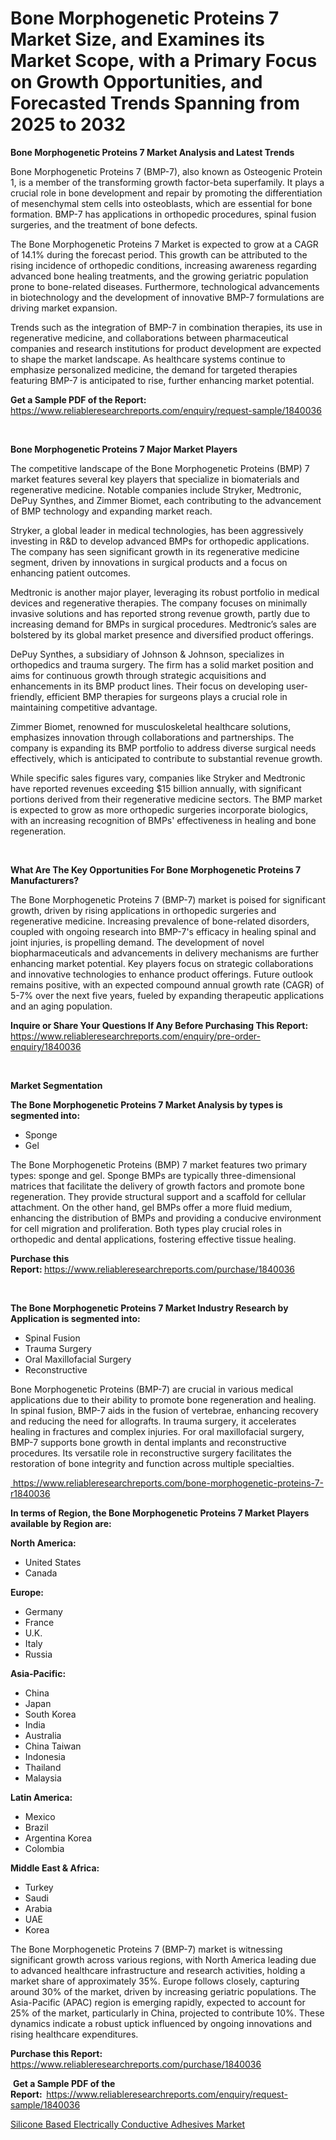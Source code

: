 <p><h1>Bone Morphogenetic Proteins 7 Market Size, and Examines its Market Scope, with a Primary Focus on Growth Opportunities, and Forecasted Trends Spanning from 2025 to 2032</h1></p><p><strong>Bone Morphogenetic Proteins 7 Market Analysis and Latest Trends</strong></p>
<p><p>Bone Morphogenetic Proteins 7 (BMP-7), also known as Osteogenic Protein 1, is a member of the transforming growth factor-beta superfamily. It plays a crucial role in bone development and repair by promoting the differentiation of mesenchymal stem cells into osteoblasts, which are essential for bone formation. BMP-7 has applications in orthopedic procedures, spinal fusion surgeries, and the treatment of bone defects.</p><p>The Bone Morphogenetic Proteins 7 Market is expected to grow at a CAGR of 14.1% during the forecast period. This growth can be attributed to the rising incidence of orthopedic conditions, increasing awareness regarding advanced bone healing treatments, and the growing geriatric population prone to bone-related diseases. Furthermore, technological advancements in biotechnology and the development of innovative BMP-7 formulations are driving market expansion. </p><p>Trends such as the integration of BMP-7 in combination therapies, its use in regenerative medicine, and collaborations between pharmaceutical companies and research institutions for product development are expected to shape the market landscape. As healthcare systems continue to emphasize personalized medicine, the demand for targeted therapies featuring BMP-7 is anticipated to rise, further enhancing market potential.</p></p>
<p><strong>Get a Sample PDF of the Report:&nbsp;</strong> <a href="https://www.reliableresearchreports.com/enquiry/request-sample/1840036?utm_campaign=2794&utm_medium=2&utm_source=Github&utm_content=ia&utm_term=03042025&utm_id=bone-morphogenetic-proteins-7">https://www.reliableresearchreports.com/enquiry/request-sample/1840036</a></p>
<p>&nbsp;</p>
<p><strong>Bone Morphogenetic Proteins 7 Major Market Players</strong></p>
<p><p>The competitive landscape of the Bone Morphogenetic Proteins (BMP) 7 market features several key players that specialize in biomaterials and regenerative medicine. Notable companies include Stryker, Medtronic, DePuy Synthes, and Zimmer Biomet, each contributing to the advancement of BMP technology and expanding market reach.</p><p>Stryker, a global leader in medical technologies, has been aggressively investing in R&D to develop advanced BMPs for orthopedic applications. The company has seen significant growth in its regenerative medicine segment, driven by innovations in surgical products and a focus on enhancing patient outcomes.</p><p>Medtronic is another major player, leveraging its robust portfolio in medical devices and regenerative therapies. The company focuses on minimally invasive solutions and has reported strong revenue growth, partly due to increasing demand for BMPs in surgical procedures. Medtronic’s sales are bolstered by its global market presence and diversified product offerings.</p><p>DePuy Synthes, a subsidiary of Johnson & Johnson, specializes in orthopedics and trauma surgery. The firm has a solid market position and aims for continuous growth through strategic acquisitions and enhancements in its BMP product lines. Their focus on developing user-friendly, efficient BMP therapies for surgeons plays a crucial role in maintaining competitive advantage.</p><p>Zimmer Biomet, renowned for musculoskeletal healthcare solutions, emphasizes innovation through collaborations and partnerships. The company is expanding its BMP portfolio to address diverse surgical needs effectively, which is anticipated to contribute to substantial revenue growth.</p><p>While specific sales figures vary, companies like Stryker and Medtronic have reported revenues exceeding $15 billion annually, with significant portions derived from their regenerative medicine sectors. The BMP market is expected to grow as more orthopedic surgeries incorporate biologics, with an increasing recognition of BMPs' effectiveness in healing and bone regeneration.</p></p>
<p>&nbsp;</p>
<p><strong>What Are The Key Opportunities For Bone Morphogenetic Proteins 7 Manufacturers?</strong></p>
<p><p>The Bone Morphogenetic Proteins 7 (BMP-7) market is poised for significant growth, driven by rising applications in orthopedic surgeries and regenerative medicine. Increasing prevalence of bone-related disorders, coupled with ongoing research into BMP-7's efficacy in healing spinal and joint injuries, is propelling demand. The development of novel biopharmaceuticals and advancements in delivery mechanisms are further enhancing market potential. Key players focus on strategic collaborations and innovative technologies to enhance product offerings. Future outlook remains positive, with an expected compound annual growth rate (CAGR) of 5-7% over the next five years, fueled by expanding therapeutic applications and an aging population.</p></p>
<p><strong>Inquire or Share Your Questions If Any Before Purchasing This Report:</strong> <a href="https://www.reliableresearchreports.com/enquiry/pre-order-enquiry/1840036?utm_campaign=2794&utm_medium=2&utm_source=Github&utm_content=ia&utm_term=03042025&utm_id=bone-morphogenetic-proteins-7">https://www.reliableresearchreports.com/enquiry/pre-order-enquiry/1840036</a></p>
<p>&nbsp;</p>
<p><strong>Market Segmentation</strong></p>
<p><strong>The Bone Morphogenetic Proteins 7 Market Analysis by types is segmented into:</strong></p>
<p><ul><li>Sponge</li><li>Gel</li></ul></p>
<p><p>The Bone Morphogenetic Proteins (BMP) 7 market features two primary types: sponge and gel. Sponge BMPs are typically three-dimensional matrices that facilitate the delivery of growth factors and promote bone regeneration. They provide structural support and a scaffold for cellular attachment. On the other hand, gel BMPs offer a more fluid medium, enhancing the distribution of BMPs and providing a conducive environment for cell migration and proliferation. Both types play crucial roles in orthopedic and dental applications, fostering effective tissue healing.</p></p>
<p><strong>Purchase this Report:&nbsp;</strong><a href="https://www.reliableresearchreports.com/purchase/1840036?utm_campaign=2794&utm_medium=2&utm_source=Github&utm_content=ia&utm_term=03042025&utm_id=bone-morphogenetic-proteins-7">https://www.reliableresearchreports.com/purchase/1840036</a></p>
<p>&nbsp;</p>
<p><strong>The Bone Morphogenetic Proteins 7 Market Industry Research by Application is segmented into:</strong></p>
<p><ul><li>Spinal Fusion</li><li>Trauma Surgery</li><li>Oral Maxillofacial Surgery</li><li>Reconstructive</li></ul></p>
<p><p>Bone Morphogenetic Proteins (BMP-7) are crucial in various medical applications due to their ability to promote bone regeneration and healing. In spinal fusion, BMP-7 aids in the fusion of vertebrae, enhancing recovery and reducing the need for allografts. In trauma surgery, it accelerates healing in fractures and complex injuries. For oral maxillofacial surgery, BMP-7 supports bone growth in dental implants and reconstructive procedures. Its versatile role in reconstructive surgery facilitates the restoration of bone integrity and function across multiple specialties.</p></p>
<p><a href="https://www.reliableresearchreports.com/bone-morphogenetic-proteins-7-r1840036?utm_campaign=2794&utm_medium=2&utm_source=Github&utm_content=ia&utm_term=03042025&utm_id=bone-morphogenetic-proteins-7">&nbsp;https://www.reliableresearchreports.com/bone-morphogenetic-proteins-7-r1840036</a></p>
<p><strong>In terms of Region, the Bone Morphogenetic Proteins 7 Market Players available by Region are:</strong></p>
<p>
    <p> <strong> North America: </strong>
        <ul>
            <li>United States</li>
            <li>Canada</li>
        </ul>
        </p> 
    <p> <strong> Europe: </strong>
        <ul>
            <li>Germany</li>
            <li>France</li>
            <li>U.K.</li>
            <li>Italy</li>
            <li>Russia</li>
        </ul>
        </p> 
    <p> <strong> Asia-Pacific: </strong>
        <ul>
            <li>China</li>
            <li>Japan</li>
            <li>South Korea</li>
            <li>India</li>
            <li>Australia</li>
            <li>China Taiwan</li>
            <li>Indonesia</li>
            <li>Thailand</li>
            <li>Malaysia</li>
        </ul>
        </p> 
    <p> <strong> Latin America: </strong>
        <ul>
            <li>Mexico</li>
            <li>Brazil</li>
            <li>Argentina Korea</li>
            <li>Colombia</li>
        </ul>
        </p> 
    <p> <strong> Middle East & Africa: </strong>
        <ul>
            <li>Turkey</li>
            <li>Saudi</li>
            <li>Arabia</li>
            <li>UAE</li>
            <li>Korea</li>
        </ul>
    </p>
    </p>
<p><p>The Bone Morphogenetic Proteins 7 (BMP-7) market is witnessing significant growth across various regions, with North America leading due to advanced healthcare infrastructure and research activities, holding a market share of approximately 35%. Europe follows closely, capturing around 30% of the market, driven by increasing geriatric populations. The Asia-Pacific (APAC) region is emerging rapidly, expected to account for 25% of the market, particularly in China, projected to contribute 10%. These dynamics indicate a robust uptick influenced by ongoing innovations and rising healthcare expenditures.</p></p>
<p><strong>Purchase this Report: </strong><a href="https://www.reliableresearchreports.com/purchase/1840036?utm_campaign=2794&utm_medium=2&utm_source=Github&utm_content=ia&utm_term=03042025&utm_id=bone-morphogenetic-proteins-7">https://www.reliableresearchreports.com/purchase/1840036</a></p>
<p>&nbsp;<strong>Get a Sample PDF of the Report:&nbsp;&nbsp;</strong><a href="https://www.reliableresearchreports.com/enquiry/request-sample/1840036?utm_campaign=2794&utm_medium=2&utm_source=Github&utm_content=ia&utm_term=03042025&utm_id=bone-morphogenetic-proteins-7">https://www.reliableresearchreports.com/enquiry/request-sample/1840036</a></p>
<p><strong></strong></p>
<p><p><a href="https://github.com/tszkintruca/Market-Research-Report-List-1/blob/main/silicone-based-electrically-conductive-adhesives-market.md?utm_campaign=2794&utm_medium=2&utm_source=Github&utm_content=ia&utm_term=03042025&utm_id=bone-morphogenetic-proteins-7">Silicone Based Electrically Conductive Adhesives Market</a></p></p>